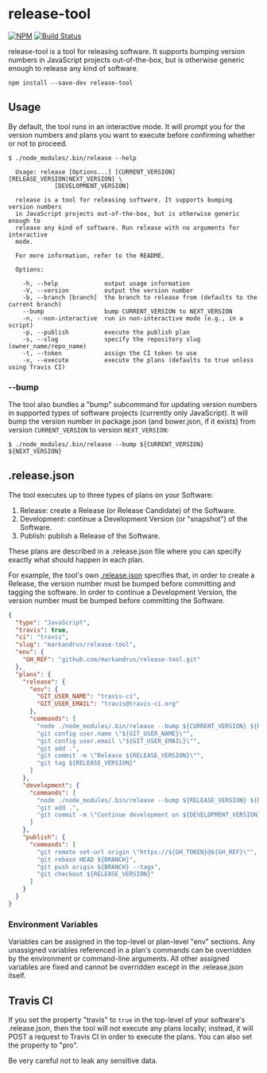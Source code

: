 release-tool
============

[![NPM](https://img.shields.io/npm/v/release-tool.svg)](https://www.npmjs.com/package/release-tool) [![Build Status](https://secure.travis-ci.org/markandrus/release-tool.svg)](http://travis-ci.org/markandrus/release-tool)

release-tool is a tool for releasing software. It supports bumping version
numbers in JavaScript projects out-of-the-box, but is otherwise generic enough
to release any kind of software.

```
npm install --save-dev release-tool
```

Usage
-----

By default, the tool runs in an interactive mode. It will prompt you for the
version numbers and plans you want to execute before confirming whether or not
to proceed.

```
$ ./node_modules/.bin/release --help

  Usage: release [Options...] [CURRENT_VERSION] [RELEASE_VERSION|NEXT_VERSION] \
             [DEVELOPMENT_VERSION]

  release is a tool for releasing software. It supports bumping version numbers
  in JavaScript projects out-of-the-box, but is otherwise generic enough to
  release any kind of software. Run release with no arguments for interactive
  mode.

  For more information, refer to the README.

  Options:

    -h, --help             output usage information
    -V, --version          output the version number
    -b, --branch [branch]  the branch to release from (defaults to the current branch)
    --bump                 bump CURRENT_VERSION to NEXT_VERSION
    -n, --non-interactive  run in non-interactive mode (e.g., in a script)
    -p, --publish          execute the publish plan
    -s, --slug             specify the repository slug (owner_name/repo_name)
    -t, --token            assign the CI token to use
    -x, --execute          execute the plans (defaults to true unless using Travis CI)

```

### --bump

The tool also bundles a "bump" subcommand for updating version numbers in
supported types of software projects (currently only JavaScript). It will bump
the version number in package.json (and bower.json, if it exists) from version
`CURRENT_VERSION` to version `NEXT_VERSION`:

```
$ ./node_modules/.bin/release --bump ${CURRENT_VERSION} ${NEXT_VERSION}
```

.release.json
-------------

The tool executes up to three types of plans on your Software:

1. Release: create a Release (or Release Candidate) of the Software.
2. Development: continue a Development Version (or "snapshot") of the Software.
3. Publish: publish a Release of the Software.

These plans are described in a .release.json file where you can specify exactly
what should happen in each plan.

For example, the tool's own [.release.json](.release.json) specifies that, in
order to create a Release, the version number must be bumped before committing
and tagging the software. In order to continue a Development Version, the
version number must be bumped before committing the Software.


```json
{
  "type": "JavaScript",
  "travis": true,
  "ci": "travis",
  "slug": "markandrus/release-tool",
  "env": {
    "GH_REF": "github.com/markandrus/release-tool.git"
  },
  "plans": {
    "release": {
      "env": {
        "GIT_USER_NAME": "travis-ci",
        "GIT_USER_EMAIL": "travis@travis-ci.org"
      },
      "commands": [
        "node ./node_modules/.bin/release --bump ${CURRENT_VERSION} ${RELEASE_VERSION}",
        "git config user.name \"${GIT_USER_NAME}\"",
        "git config user.email \"${GIT_USER_EMAIL}\"",
        "git add .",
        "git commit -m \"Release ${RELEASE_VERSION}\"",
        "git tag ${RELEASE_VERSION}"
      ]
    },
    "development": {
      "commands": [
        "node ./node_modules/.bin/release --bump ${RELEASE_VERSION} ${DEVELOPMENT_VERSION}",
        "git add .",
        "git commit -m \"Continue development on ${DEVELOPMENT_VERSION}\""
      ]
    },
    "publish": {
      "commands": [
        "git remote set-url origin \"https://${GH_TOKEN}@${GH_REF}\"",
        "git rebase HEAD ${BRANCH}",
        "git push origin ${BRANCH} --tags",
        "git checkout ${RELEASE_VERSION}"
      ]
    }
  }
}
```

### Environment Variables

Variables can be assigned in the top-level or plan-level "env" sections. Any
unassigned variables referenced in a plan's commands can be overridden by the
environment or command-line arguments. All other assigned variables are fixed
and cannot be overridden except in the .release.json itself.

Travis CI
---------

If you set the property "travis" to `true` in the top-level of your software's
.release.json, then the tool will not execute any plans locally; instead, it
will POST a request to Travis CI in order to execute the plans. You can also
set the property to "pro".

Be very careful not to leak any sensitive data.
